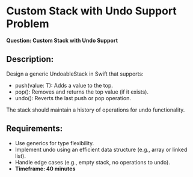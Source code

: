 # Custom Stack with Undo Support Problem

**Question: Custom Stack with Undo Support**

## Description:
Design a generic UndoableStack in Swift that supports:

- push(value: T): Adds a value to the top.
- pop(): Removes and returns the top value (if it exists).
- undo(): Reverts the last push or pop operation.

The stack should maintain a history of operations for undo functionality.

## Requirements:
- Use generics for type flexibility.
- Implement undo using an efficient data structure (e.g., array or linked list).
- Handle edge cases (e.g., empty stack, no operations to undo).
- **Timeframe: 40 minutes**
